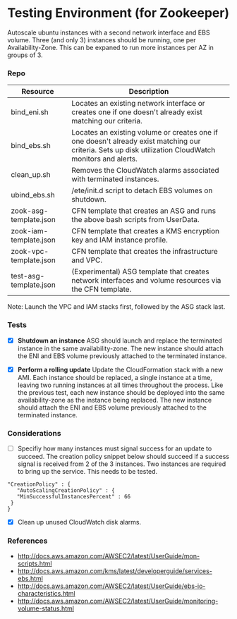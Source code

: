 # Testing Environment (for Zookeeper)


Autoscale ubuntu instances with a second network interface and EBS volume.  Three (and only 3) instances should be running, one per Availability-Zone.  This can be expaned to run more instances per AZ in groups of 3.

### Repo

Resource | Description
-------- | ------------
bind_eni.sh | Locates an existing network interface or creates one if one doesn't already exist matching our criteria.
bind_ebs.sh | Locates an existing volume or creates one if one doesn't already exist matching our criteria. Sets up disk utilization CloudWatch monitors and alerts.
clean_up.sh | Removes the CloudWatch alarms associated with terminated instances.
ubind_ebs.sh | /ete/init.d script to detach EBS volumes on shutdown.
zook-asg-template.json | CFN template that creates an ASG and runs the above bash scripts from UserData.
zook-iam-template.json | CFN template that creates a KMS encryption key and IAM instance profile.
zook-vpc-template.json | CFN template that creates the infrastructure and VPC.
test-asg-template.json | (Experimental) ASG template that creates network interfaces and volume resources via the CFN template.

Note: Launch the VPC and IAM stacks first, followed by the ASG stack last.

### Tests

- [x] **Shutdown an instance** ASG should launch and replace the terminated instance in the same availability-zone. The new instance should attach the ENI and EBS volume previously attached to the terminated instance.

- [x] **Perform a rolling update**  Update the CloudFormation stack with a new AMI. Each instance should be replaced, a single instance at a time, leaving two running instances at all times throughout the process. Like the previous test, each new instance should be deployed into the same availability-zone as the instance being replaced. The new instance should attach the ENI and EBS volume previously attached to the terminated instance.

### Considerations

- [ ] Specifiy how many instances must signal success for an update to succeed. The creation policy snippet below should succeed if a success signal is received from 2 of the 3 instances. Two instances are required to bring up the service. This needs to be tested.

```
"CreationPolicy" : {
   "AutoScalingCreationPolicy" : {
   "MinSuccessfulInstancesPercent" : 66
 }
}
```

- [x] Clean up unused CloudWatch disk alarms.

### References

* http://docs.aws.amazon.com/AWSEC2/latest/UserGuide/mon-scripts.html
* http://docs.aws.amazon.com/kms/latest/developerguide/services-ebs.html
* http://docs.aws.amazon.com/AWSEC2/latest/UserGuide/ebs-io-characteristics.html
* http://docs.aws.amazon.com/AWSEC2/latest/UserGuide/monitoring-volume-status.html

